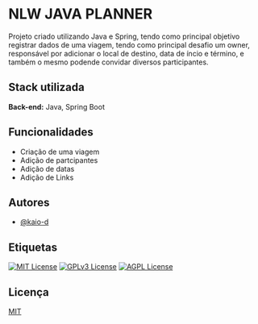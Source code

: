 
# NLW JAVA PLANNER

Projeto criado utilizando Java e Spring, tendo como principal objetivo registrar dados de uma viagem, tendo como principal desafio um owner, responsável por adicionar o local de destino, data de íncio e término, e também o mesmo podende convidar diversos participantes.




## Stack utilizada

**Back-end:** Java, Spring Boot


## Funcionalidades

- Criação de uma viagem
- Adição de partcipantes
- Adição de datas
- Adição de Links


## Autores

- [@kaio-d](https://github.com/kaio-d)


## Etiquetas


[![MIT License](https://img.shields.io/badge/License-MIT-green.svg)](https://choosealicense.com/licenses/mit/)
[![GPLv3 License](https://img.shields.io/badge/License-GPL%20v3-yellow.svg)](https://opensource.org/licenses/)
[![AGPL License](https://img.shields.io/badge/license-AGPL-blue.svg)](http://www.gnu.org/licenses/agpl-3.0)


## Licença

[MIT](https://choosealicense.com/licenses/mit/)

